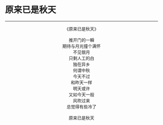 # 原来已是秋天
***
<center>
《原来已是秋天》<br>
<br>
推开门的一瞬<br>
期待与月光撞个满怀<br>
不见银月<br>
只剩人工的白<br>
独在异乡<br>
何谓中秋<br>
今天不过<br>
和昨天一样<br>
明天或许<br>
又如今天一般<br>
风吹过来<br>
总觉得有些冷了<br>
<br>
原来已是秋天<br>
</center>